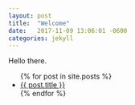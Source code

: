 ```yaml
---
layout: post
title:  "Welcome"
date:   2017-11-09 13:06:01 -0600
categories: jekyll 
---
```

Hello there.
<ul>
  {% for post in site.posts %}
    <li>
      <a href="{{ post.url }}">{{ post.title }}</a>
    </li>
  {% endfor %}
</ul>